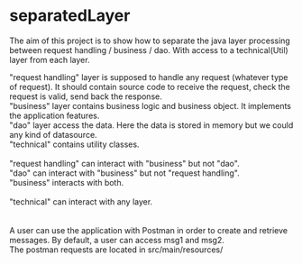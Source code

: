 # separatedLayer

The aim of this project is to show how to separate the java layer processing between request handling / business / dao. With access to a technical(Util) layer from each layer.

<div>
"request handling" layer is supposed to handle any request (whatever type of request). It should contain source code to receive the request, check the request is valid, send back the response.
</div> 
<div>
"business" layer contains business logic and business object. It implements the application features.
</div>  
<div>
"dao" layer access the data. Here the data is stored in memory but we could any kind of datasource.
</div>  
<div>
"technical" contains utility classes.
</div>  
<div>
  &nbsp;
<div>
"request handling" can interact with "business" but not "dao".
</div>
<div>
"dao" can interact with "business" but not "request handling".
</div>
<div>
"business" interacts with both.
</div>
<div>
  &nbsp;
</div>
<div>
"technical" can interact with any layer.
</div>
<div>
  &nbsp;
</div>
<div>
  &nbsp;
</div>
A user can use the application with Postman in order to create and retrieve messages.
By default, a user can access msg1 and msg2.
</div>
<div>
The postman requests are located in src/main/resources/
</div>
